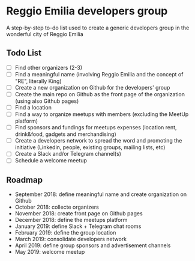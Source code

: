 # Reggio Emilia developers group
A step-by-step to-do list used to create a generic developers group in the wonderful city of Reggio Emilia

## Todo List

- [ ] Find other organizers (2-3)
- [ ] Find a meaningful name (involving Reggio Emilia and the concept of "RE", literally King)
- [ ] Create a new organization on Github for the developers' group
- [ ] Create the main repo on Github as the front page of the organization (using also Github pages)
- [ ] Find a location
- [ ] Find a way to organize meetups with members (excluding the MeetUp platform)
- [ ] Find sponsors and fundings for meetups expenses (location rent, drink&food, gadgets and merchandising)
- [ ] Create a developers network to spread the word and promoting the initiative (Linkedin, people, existing groups, mailing lists, etc)
- [ ] Create a Slack and/or Telegram channel(s)
- [ ] Schedule a welcome meetup

## Roadmap

- September 2018: define meaningful name and create organization on Github
- October 2018: collecte organizers
- November 2018: create front page on Github pages
- December 2018: define the meetups platform
- January 2019: define Slack + Telegram chat rooms
- February 2019: define the group location
- March 2019: consolidate developers network
- April 2019: define group sponsors and advertisement channels
- May 2019: welcome meetup
